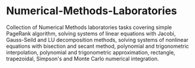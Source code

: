 # Numerical-Methods-Laboratories
Collection of Numerical Methods laboratories tasks covering simple PageRank algorithm, solving systems of linear equations with Jacobi, Gauss-Seild and LU decomposition methods, solving systems of nonlinear equations with bisection and secant method, polynomial and trigonometric interpolation, polynomial and trigonometric approximation, rectangle, trapezoidal, Simpson's and Monte Carlo numerical integration.
